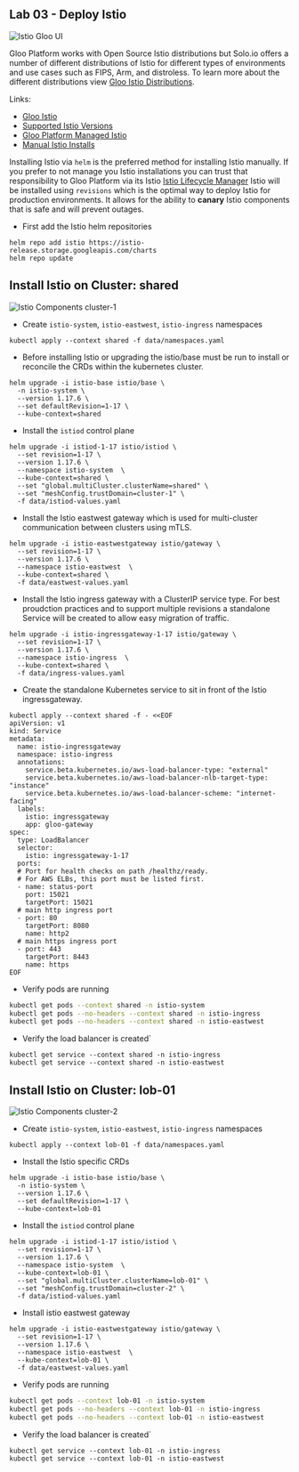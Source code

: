 ## Lab 03 - Deploy Istio <a name="lab-03---deploy-istio-"></a>


![Istio Gloo UI](images/gloo-ui-istio.png)

Gloo Platform works with Open Source Istio distributions but Solo.io offers a number of different distributions of Istio for different types of environments and use cases such as FIPS, Arm, and distroless.
To learn more about the different distributions view [Gloo Istio Distributions](https://docs.solo.io/gloo-mesh-enterprise/latest/reference/version/gloo_mesh_istio/).

Links:
- [Gloo Istio](https://docs.solo.io/gloo-mesh-enterprise/latest/reference/version/gloo_mesh_istio/)
- [Supported Istio Versions](https://docs.solo.io/gloo-mesh-enterprise/latest/reference/version/versions/)
- [Gloo Platform Managed Istio](https://docs.solo.io/gloo-mesh-enterprise/latest/setup/installation/istio/gm_managed_istio/)
- [Manual Istio Installs](https://docs.solo.io/gloo-mesh-enterprise/latest/setup/prod/manual/)

Installing Istio via `helm` is the preferred method for installing Istio manually. If you prefer to not manage you Istio installations you can trust that responsibility to Gloo Platform via its Istio [Istio Lifecycle Manager](https://docs.solo.io/gloo-mesh-enterprise/latest/setup/installation/istio/gm_managed_istio/)
Istio will be installed using `revisions` which is the optimal way to deploy Istio for production environments. It allows for the ability to **canary** Istio components that is safe and will prevent outages.

* First add the Istio helm repositories
```shell
helm repo add istio https://istio-release.storage.googleapis.com/charts
helm repo update
```

## Install Istio on Cluster: shared

![Istio Components cluster-1](images/istio-cluster1.png)

* Create `istio-system`, `istio-eastwest`, `istio-ingress` namespaces
```shell
kubectl apply --context shared -f data/namespaces.yaml
```

* Before installing Istio or upgrading the istio/base must be run to install or reconcile the CRDs within the kubernetes cluster. 
```shell
helm upgrade -i istio-base istio/base \
  -n istio-system \
  --version 1.17.6 \
  --set defaultRevision=1-17 \
  --kube-context=shared
```

* Install the `istiod` control plane 
```shell
helm upgrade -i istiod-1-17 istio/istiod \
  --set revision=1-17 \
  --version 1.17.6 \
  --namespace istio-system  \
  --kube-context=shared \
  --set "global.multiCluster.clusterName=shared" \
  --set "meshConfig.trustDomain=cluster-1" \
  -f data/istiod-values.yaml
```

* Install the Istio eastwest gateway which is used for multi-cluster communication between clusters using mTLS.
```shell
helm upgrade -i istio-eastwestgateway istio/gateway \
  --set revision=1-17 \
  --version 1.17.6 \
  --namespace istio-eastwest  \
  --kube-context=shared \
  -f data/eastwest-values.yaml
```

* Install the Istio ingress gateway with a ClusterIP service type. For best proudction practices and to support multiple revisions a standalone Service will be created to allow easy migration of traffic.
```shell
helm upgrade -i istio-ingressgateway-1-17 istio/gateway \
  --set revision=1-17 \
  --version 1.17.6 \
  --namespace istio-ingress  \
  --kube-context=shared \
  -f data/ingress-values.yaml
```

* Create the standalone Kubernetes service to sit in front of the Istio ingressgateway.
```shell
kubectl apply --context shared -f - <<EOF
apiVersion: v1
kind: Service
metadata:
  name: istio-ingressgateway
  namespace: istio-ingress
  annotations:
    service.beta.kubernetes.io/aws-load-balancer-type: "external"
    service.beta.kubernetes.io/aws-load-balancer-nlb-target-type: "instance"
    service.beta.kubernetes.io/aws-load-balancer-scheme: "internet-facing"
  labels:
    istio: ingressgateway
    app: gloo-gateway
spec:
  type: LoadBalancer
  selector:
    istio: ingressgateway-1-17
  ports:
  # Port for health checks on path /healthz/ready.
  # For AWS ELBs, this port must be listed first.
  - name: status-port
    port: 15021
    targetPort: 15021
  # main http ingress port
  - port: 80
    targetPort: 8080
    name: http2
  # main https ingress port
  - port: 443
    targetPort: 8443
    name: https
EOF
```

* Verify pods are running
```bash
kubectl get pods --context shared -n istio-system
kubectl get pods --no-headers --context shared -n istio-ingress
kubectl get pods --no-headers --context shared -n istio-eastwest
```

* Verify the load balancer is created`
```shell
kubectl get service --context shared -n istio-ingress
kubectl get service --context shared -n istio-eastwest
```

## Install Istio on Cluster: lob-01

![Istio Components cluster-2](images/istio-cluster2.png)

* Create `istio-system`, `istio-eastwest`, `istio-ingress` namespaces
```shell
kubectl apply --context lob-01 -f data/namespaces.yaml
```

* Install the Istio specific CRDs
```shell
helm upgrade -i istio-base istio/base \
  -n istio-system \
  --version 1.17.6 \
  --set defaultRevision=1-17 \
  --kube-context=lob-01
```

* Install the `istiod` control plane 
```shell
helm upgrade -i istiod-1-17 istio/istiod \
  --set revision=1-17 \
  --version 1.17.6 \
  --namespace istio-system  \
  --kube-context=lob-01 \
  --set "global.multiCluster.clusterName=lob-01" \
  --set "meshConfig.trustDomain=cluster-2" \
  -f data/istiod-values.yaml
```

* Install istio eastwest gateway
```shell
helm upgrade -i istio-eastwestgateway istio/gateway \
  --set revision=1-17 \
  --version 1.17.6 \
  --namespace istio-eastwest  \
  --kube-context=lob-01 \
  -f data/eastwest-values.yaml
```

* Verify pods are running
```bash
kubectl get pods --context lob-01 -n istio-system
kubectl get pods --no-headers --context lob-01 -n istio-ingress
kubectl get pods --no-headers --context lob-01 -n istio-eastwest
```

* Verify the load balancer is created`
```shell
kubectl get service --context lob-01 -n istio-ingress
kubectl get service --context lob-01 -n istio-eastwest
```
